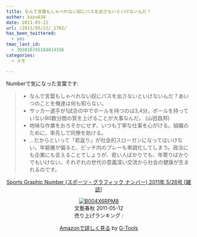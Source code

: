 ```yaml
---
title: なんで言葉もしゃべれない奴にパスを出さないといけないんだ？
author: kazu634
date: 2011-05-22
url: /2011/05/22/_1702/
has_been_twittered:
  - yes
tmac_last_id:
  - 303816745184014336
categories:
  - メモ

---
```

Numberで気になった言葉です:

>   * なんで言葉もしゃべれない奴にパスを出さないといけないんだ？あいつのことを俺達は何も知らない。
>   * サッカー選手が1試合の中でボールを持つのは3,4分。ボールを持っていない80数分間の質を上げることが大事なんだ。 (山田昌邦)
>   * 地味な作業をおろそかにせず、いつも丁寧な仕事を心がける。組織のために、率先して同僚を助ける。
>   * …だからといって「若返り」が社会的スローガンになってはいけない。年齢層が偏ると、ピッチ内のプレーも単調化してしまう。政治にも企業にも言えることでしょうが、若い人ばかりでも、年寄りばかりでもいけない。それぞれの世代の意義深い交流から社会の健康が生まれるのです。

<p style="text-align: center;">
<a href="http://www.amazon.co.jp/Sports-Graphic-Number-%E3%82%B9%E3%83%9D%E3%83%BC%E3%83%84%E3%83%BB%E3%82%B0%E3%83%A9%E3%83%95%E3%82%A3%E3%83%83%E3%82%AF-2011%E5%B9%B4/dp/B004X6RPM8%3FSubscriptionId%3D15SMZCTB9V8NGR2TW082%26tag%3Dsimsnes-22%26linkCode%3Dxm2%26camp%3D2025%26creative%3D165953%26creativeASIN%3DB004X6RPM8" onclick="__gaTracker('send', 'event', 'outbound-article', 'http://www.amazon.co.jp/Sports-Graphic-Number-%E3%82%B9%E3%83%9D%E3%83%BC%E3%83%84%E3%83%BB%E3%82%B0%E3%83%A9%E3%83%95%E3%82%A3%E3%83%83%E3%82%AF-2011%E5%B9%B4/dp/B004X6RPM8%3FSubscriptionId%3D15SMZCTB9V8NGR2TW082%26tag%3Dsimsnes-22%26linkCode%3Dxm2%26camp%3D2025%26creative%3D165953%26creativeASIN%3DB004X6RPM8', 'Sports Graphic Number (スポーツ・グラフィック ナンバー) 2011年 5/26号 [雑誌]');" target="_blank">Sports Graphic Number (スポーツ・グラフィック ナンバー) 2011年 5/26号 [雑誌]</a><img style="border: none;" src="http://www.assoc-amazon.jp/e/ir?t=simsnes-22&l=ur2&o=9" alt="" width="1" height="1" />
</p>

<p style="text-align: center;">
<a href="http://www.amazon.co.jp/Sports-Graphic-Number-%E3%82%B9%E3%83%9D%E3%83%BC%E3%83%84%E3%83%BB%E3%82%B0%E3%83%A9%E3%83%95%E3%82%A3%E3%83%83%E3%82%AF-2011%E5%B9%B4/dp/B004X6RPM8%3FSubscriptionId%3D15SMZCTB9V8NGR2TW082%26tag%3Dsimsnes-22%26linkCode%3Dxm2%26camp%3D2025%26creative%3D165953%26creativeASIN%3DB004X6RPM8" onclick="__gaTracker('send', 'event', 'outbound-article', 'http://www.amazon.co.jp/Sports-Graphic-Number-%E3%82%B9%E3%83%9D%E3%83%BC%E3%83%84%E3%83%BB%E3%82%B0%E3%83%A9%E3%83%95%E3%82%A3%E3%83%83%E3%82%AF-2011%E5%B9%B4/dp/B004X6RPM8%3FSubscriptionId%3D15SMZCTB9V8NGR2TW082%26tag%3Dsimsnes-22%26linkCode%3Dxm2%26camp%3D2025%26creative%3D165953%26creativeASIN%3DB004X6RPM8', '');" target="_blank"><img src="https://images-na.ssl-images-amazon.com/images/I/517A97K8l-L._SL160_.jpg" border="0" alt="B004X6RPM8" /></a><br /> <span>文藝春秋 2011-05-12<br /> 売り上げランキング : </span>
</p>

<p style="text-align: center;">
<span> </span>
</p>

<p style="text-align: center;">
<span><a href="http://www.amazon.co.jp/Sports-Graphic-Number-%E3%82%B9%E3%83%9D%E3%83%BC%E3%83%84%E3%83%BB%E3%82%B0%E3%83%A9%E3%83%95%E3%82%A3%E3%83%83%E3%82%AF-2011%E5%B9%B4/dp/B004X6RPM8%3FSubscriptionId%3D15SMZCTB9V8NGR2TW082%26tag%3Dsimsnes-22%26linkCode%3Dxm2%26camp%3D2025%26creative%3D165953%26creativeASIN%3DB004X6RPM8" onclick="__gaTracker('send', 'event', 'outbound-article', 'http://www.amazon.co.jp/Sports-Graphic-Number-%E3%82%B9%E3%83%9D%E3%83%BC%E3%83%84%E3%83%BB%E3%82%B0%E3%83%A9%E3%83%95%E3%82%A3%E3%83%83%E3%82%AF-2011%E5%B9%B4/dp/B004X6RPM8%3FSubscriptionId%3D15SMZCTB9V8NGR2TW082%26tag%3Dsimsnes-22%26linkCode%3Dxm2%26camp%3D2025%26creative%3D165953%26creativeASIN%3DB004X6RPM8', 'Amazonで詳しく見る');" target="_blank">Amazonで詳しく見る</a></span><span> by <a href="http://www.goodpic.com/mt/aws/index.html" onclick="__gaTracker('send', 'event', 'outbound-article', 'http://www.goodpic.com/mt/aws/index.html', 'G-Tools');">G-Tools</a></span>
</p>
